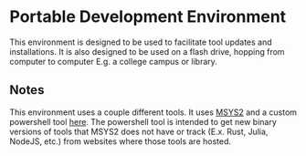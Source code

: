 # Portable Development Environment

This environment is designed to be used to facilitate tool updates and installations. It is also designed to be used on a flash drive, hopping from computer to computer E.g. a college campus or library.

## Notes
This environment uses a couple different tools. It uses [MSYS2](https://www.msys2.org/) and a custom powershell tool [here](https://github.com/aklapatch/devenv2.0). The powershell tool is intended to get new binary versions of tools that MSYS2 does not have or track (E.x. Rust, Julia, NodeJS, etc.) from websites where those tools are hosted.
